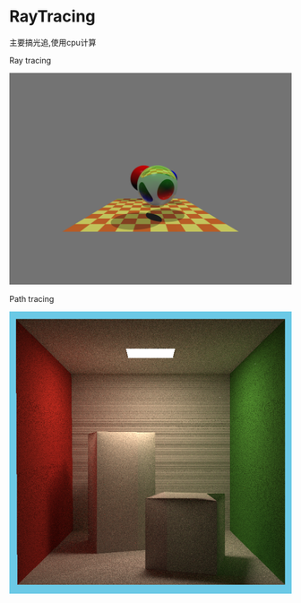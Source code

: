 # RayTracing
主要搞光追,使用cpu计算

Ray tracing

![image](https://github.com/wowanttoplay/RayTracing/blob/main/README.assets/result.png)



Path tracing

![image](https://github.com/wowanttoplay/RayTracing/blob/main/README.assets/path_tracing.png)

